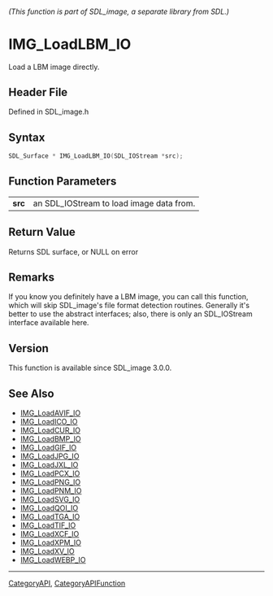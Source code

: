 ###### (This function is part of SDL_image, a separate library from SDL.)
# IMG_LoadLBM_IO

Load a LBM image directly.

## Header File

Defined in SDL_image.h

## Syntax

```c
SDL_Surface * IMG_LoadLBM_IO(SDL_IOStream *src);

```

## Function Parameters

|             |                                          |
| ----------- | ---------------------------------------- |
| **src**     | an SDL_IOStream to load image data from. |

## Return Value

Returns SDL surface, or NULL on error

## Remarks

If you know you definitely have a LBM image, you can call this function,
which will skip SDL_image's file format detection routines. Generally it's
better to use the abstract interfaces; also, there is only an SDL_IOStream
interface available here.

## Version

This function is available since SDL_image 3.0.0.

## See Also

* [IMG_LoadAVIF_IO](IMG_LoadAVIF_IO)
* [IMG_LoadICO_IO](IMG_LoadICO_IO)
* [IMG_LoadCUR_IO](IMG_LoadCUR_IO)
* [IMG_LoadBMP_IO](IMG_LoadBMP_IO)
* [IMG_LoadGIF_IO](IMG_LoadGIF_IO)
* [IMG_LoadJPG_IO](IMG_LoadJPG_IO)
* [IMG_LoadJXL_IO](IMG_LoadJXL_IO)
* [IMG_LoadPCX_IO](IMG_LoadPCX_IO)
* [IMG_LoadPNG_IO](IMG_LoadPNG_IO)
* [IMG_LoadPNM_IO](IMG_LoadPNM_IO)
* [IMG_LoadSVG_IO](IMG_LoadSVG_IO)
* [IMG_LoadQOI_IO](IMG_LoadQOI_IO)
* [IMG_LoadTGA_IO](IMG_LoadTGA_IO)
* [IMG_LoadTIF_IO](IMG_LoadTIF_IO)
* [IMG_LoadXCF_IO](IMG_LoadXCF_IO)
* [IMG_LoadXPM_IO](IMG_LoadXPM_IO)
* [IMG_LoadXV_IO](IMG_LoadXV_IO)
* [IMG_LoadWEBP_IO](IMG_LoadWEBP_IO)

----
[CategoryAPI](CategoryAPI), [CategoryAPIFunction](CategoryAPIFunction)


